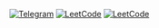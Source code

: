
[<img alt="Telegram" src="https://img.shields.io/badge/Telegram-2CA5E0?style=flat&logo=telegram&logoColor=white" />](https://t.me/kamolovd) 
[<img alt="LeetCode" src="https://img.shields.io/badge/LeetCode-black?style=flat&logo=leetcode&logoColor=yellow" />](https://leetcode.com/u/kamolovd/) 
[<img alt="LeetCode" src="https://img.shields.io/badge/Linkedin-white?style=flat&logo=linkedin&logoColor=2CA5E0" />](https://linkedin.com/in/kamolovd) 


